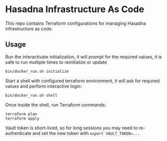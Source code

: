 # Hasadna Infrastructure As Code

This repo contains Terraform configurations for managing Hasadna infrastructure as code.

## Usage

Run the interactivate initialization, it will prompt for the required values, it is safe to run multiple times to reinitialize or update

```
bin/docker_run.sh initialize
```

Start a shell with configured terraform environment, it will ask for required values and perform interactive login:

```
bin/docker_run.sh shell
```

Once inside the shell, run Terraform commands:

```
terraform plan
terraform apply
```

Vault token is short-lived, so for long sessions you may need to re-authenticate and set the new token with `export VAULT_TOKEN=...`
